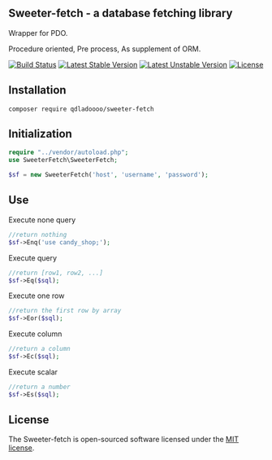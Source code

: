 ## Sweeter-fetch - a database fetching library
Wrapper for PDO.

Procedure oriented, Pre process, As supplement of ORM.

[![Build Status](https://secure.travis-ci.org/qdladoooo/sweeter-fetch.png?branch=master)](https://travis-ci.org/qdladoooo/sweeter-fetch)
[![Latest Stable Version](https://poser.pugx.org/qdladoooo/sweeter-fetch/v/stable)](https://packagist.org/packages/qdladoooo/sweeter-fetch)
[![Latest Unstable Version](https://poser.pugx.org/qdladoooo/sweeter-fetch/v/unstable)](https://packagist.org/packages/qdladoooo/sweeter-fetch)
[![License](https://poser.pugx.org/qdladoooo/sweeter-fetch/license)](https://packagist.org/packages/qdladoooo/sweeter-fetch)
## Installation
```shell
composer require qdladoooo/sweeter-fetch
```
## Initialization
```php
require "../vendor/autoload.php";
use SweeterFetch\SweeterFetch;

$sf = new SweeterFetch('host', 'username', 'password');
```
## Use
Execute none query

```php
//return nothing
$sf->Enq('use candy_shop;');
```

Execute query

```php
//return [row1, row2, ...]
$sf->Eq($sql);
```
Execute one row

```php
//return the first row by array
$sf->Eor($sql);
```

Execute column

```php
//return a column
$sf->Ec($sql);
```

Execute scalar 

```php
//return a number
$sf->Es($sql);
```
## License

The Sweeter-fetch is open-sourced software licensed under the [MIT license](http://opensource.org/licenses/MIT).

